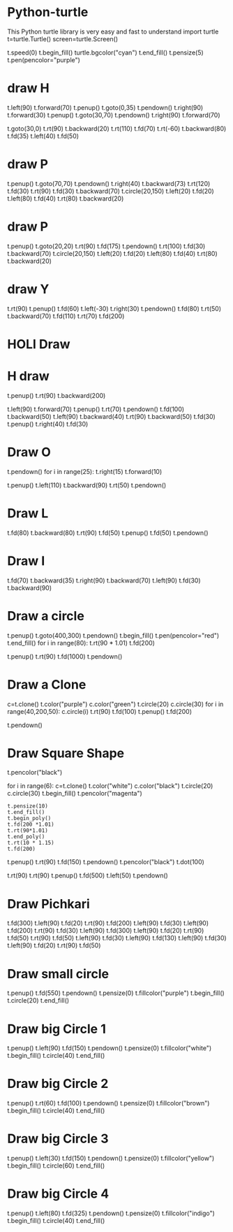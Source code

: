 # Python-turtle
This Python turtle library is very easy and fast to understand
import turtle
t=turtle.Turtle()
screen=turtle.Screen()

t.speed(0)
t.begin_fill()
turtle.bgcolor("cyan")
t.end_fill()
t.pensize(5)
t.pen(pencolor="purple")

# draw H
t.left(90)
t.forward(70)
t.penup()
t.goto(0,35)
t.pendown()
t.right(90)
t.forward(30)
t.penup()
t.goto(30,70)
t.pendown()
t.right(90)
t.forward(70)


t.goto(30,0)
t.rt(90)
t.backward(20)
t.rt(110)
t.fd(70)
t.rt(-60)
t.backward(80)
t.fd(35)
t.left(40)
t.fd(50)

# draw P
t.penup()
t.goto(70,70)
t.pendown()
t.right(40)
t.backward(73)
t.rt(120)
t.fd(30)
t.rt(90)
t.fd(30)
t.backward(70)
t.circle(20,150)
t.left(20)
t.fd(20)
t.left(80)
t.fd(40)
t.rt(80)
t.backward(20)

# draw P
t.penup()
t.goto(20,20)
t.rt(90)
t.fd(175)
t.pendown()
t.rt(100)
t.fd(30)
t.backward(70)
t.circle(20,150)
t.left(20)
t.fd(20)
t.left(80)
t.fd(40)
t.rt(80)
t.backward(20)

# draw Y
t.rt(90)
t.penup()
t.fd(60)
t.left(-30)
t.right(30)
t.pendown()
t.fd(80)
t.rt(50)
t.backward(70)
t.fd(110)
t.rt(70)
t.fd(200)

# HOLI Draw
# H draw
t.penup()
t.rt(90)
t.backward(200)

t.left(90)
t.forward(70)
t.penup()
t.rt(70)
t.pendown()
t.fd(100)
t.backward(50)
t.left(90)
t.backward(40)
t.rt(90)
t.backward(50)
t.fd(30)
t.penup()
t.right(40)
t.fd(30)

# Draw O
t.pendown()
for i in range(25):
    t.right(15)
    t.forward(10)

t.penup()
t.left(110)
t.backward(90)
t.rt(50)
t.pendown()

# Draw L
t.fd(80)
t.backward(80)
t.rt(90)
t.fd(50)
t.penup()
t.fd(50)
t.pendown()

# Draw I
t.fd(70)
t.backward(35)
t.right(90)
t.backward(70)
t.left(90)
t.fd(30)
t.backward(90)

# Draw a circle
t.penup()
t.goto(400,300)
t.pendown()
t.begin_fill()
t.pen(pencolor="red")
t.end_fill()
for i in range(80):
    t.rt(90 * 1.01)
    t.fd(200)

t.penup()
t.rt(90)
t.fd(1000)
t.pendown()


# Draw a Clone

c=t.clone()
t.color("purple")
c.color("green")
t.circle(20)
c.circle(30)
for i in range(40,200,50):
    c.circle(i)
t.rt(90)
t.fd(100)
t.penup()
t.fd(200)

t.pendown()

# Draw Square Shape

t.pencolor("black")

for i in range(6):
    c=t.clone()
    t.color("white")
    c.color("black")
    t.circle(20)
    c.circle(30)
    t.begin_fill()
    t.pencolor("magenta")
    
    t.pensize(10)
    t.end_fill()
    t.begin_poly()
    t.fd(200 *1.01)
    t.rt(90*1.01)
    t.end_poly()
    t.rt(10 * 1.15)
    t.fd(200)

t.penup()
t.rt(90)
t.fd(150)
t.pendown()
t.pencolor("black")
t.dot(100)

t.rt(90)
t.rt(90)
t.penup()
t.fd(500)
t.left(50)
t.pendown()

# Draw Pichkari
t.fd(300)
t.left(90)
t.fd(20)
t.rt(90)
t.fd(200)
t.left(90)
t.fd(30)
t.left(90)
t.fd(200)
t.rt(90)
t.fd(30)
t.left(90)
t.fd(300)
t.left(90)
t.fd(20)
t.rt(90)
t.fd(50)
t.rt(90)
t.fd(50)
t.left(90)
t.fd(30)
t.left(90)
t.fd(130)
t.left(90)
t.fd(30)
t.left(90)
t.fd(20)
t.rt(90)
t.fd(50)

# Draw small circle
t.penup()
t.fd(550)
t.pendown()
t.pensize(0)
t.fillcolor("purple")
t.begin_fill()
t.circle(20)
t.end_fill()

# Draw big Circle 1
t.penup()
t.left(90)
t.fd(150)
t.pendown()
t.pensize(0)
t.fillcolor("white")
t.begin_fill()
t.circle(40)
t.end_fill()

# Draw big Circle 2
t.penup()
t.rt(60)
t.fd(100)
t.pendown()
t.pensize(0)
t.fillcolor("brown")
t.begin_fill()
t.circle(40)
t.end_fill()

# Draw big Circle 3
t.penup()
t.left(30)
t.fd(150)
t.pendown()
t.pensize(0)
t.fillcolor("yellow")
t.begin_fill()
t.circle(60)
t.end_fill()

# Draw big Circle 4
t.penup()
t.left(80)
t.fd(325)
t.pendown()
t.pensize(0)
t.fillcolor("indigo")
t.begin_fill()
t.circle(40)
t.end_fill()




    
    








    























